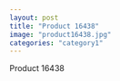 ```yaml
---
layout: post
title: "Product 16438"
image: "product16438.jpg"
categories: "category1"
---
```

Product 16438
